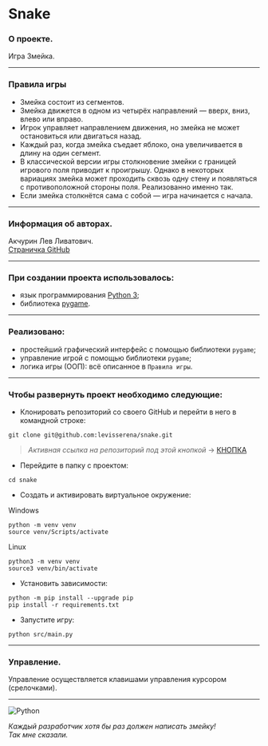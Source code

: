 # Snake
### О проекте.
Игра Змейка.
___
### Правила игры
- Змейка состоит из сегментов.
- Змейка движется в одном из четырёх направлений — вверх, вниз, влево или вправо.
- Игрок управляет направлением движения, но змейка не может остановиться или двигаться назад.
- Каждый раз, когда змейка съедает яблоко, она увеличивается в длину на один сегмент.
- В классической версии игры столкновение змейки с границей игрового поля приводит к проигрышу. Однако в некоторых вариациях змейка может проходить сквозь одну стену и появляться с противоположной стороны поля. Реализованно именно так.
- Если змейка столкнётся сама с собой — игра начинается с начала.
___
### Информация об авторах.
Акчурин Лев Ливатович.<br>
[Страничка GitHub](https://github.com/levisserena)
___
### При создании проекта использовалось:
- язык программирования [Python 3](https://www.python.org/);
- библиотека [pygame](https://github.com/pygame/pygame).
___
### Реализовано:
- простейший графический интерфейс с помощью библиотеки `pygame`;
- управление игрой с помощью библиотеки `pygame`;
- логика игры (ООП): всё описанное в `Правила игры`.
___
### Чтобы развернуть проект необходимо следующие:
- Клонировать репозиторий со своего GitHub и перейти в него в командной строке:

```
git clone git@github.com:levisserena/snake.git
```
>*Активная ссылка на репозиторий под этой кнопкой* -> [КНОПКА](https://github.com/levisserena/snake)
- Перейдите в папку с проектом:
```
cd snake
```
- Создать и активировать виртуальное окружение:

Windows
```
python -m venv venv
source venv/Scripts/activate
```
Linux
```
python3 -m venv venv
source3 venv/bin/activate
```
- Установить зависимости:
```
python -m pip install --upgrade pip
pip install -r requirements.txt
```
- Запустите игру:

```
python src/main.py
```
___
### Управление.
Управление осуществляется клавишами управления курсором (срелочками).

___
![Python](https://img.shields.io/badge/python-3670A0?style=for-the-badge&logo=python&logoColor=ffdd54)


*Каждый разработчик хотя бы раз должен написать змейку!*<br>
*Так мне сказали.*
